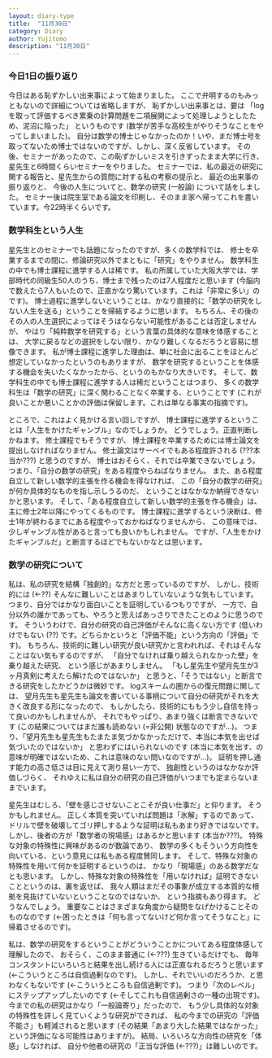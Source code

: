 ```yaml
---
layout: diary-type
title:  "11月30日"
category: Diary
author: Yujitomo
description: "11月30日"
---
```


### 今日1日の振り返り

今日はある恥ずかしい出来事によって始まりました。
ここで弁明するのもみっともないので詳細については省略しますが、
恥ずかしい出来事とは、要は
「logを取って評価するべき累乗の計算問題を二項展開によって処理しようとしたため、泥沼に陥った」
というものです (数学が苦手な高校生がやりそうなことをやってしまいました)。
自分は数学の博士じゃなかったのか！いや、まだ博士号を取ってないため博士ではないのですが、しかし、深く反省しています。
その後、セミナーがあったので、この恥ずかしいミスを引きずったまま大学に行き、
星先生と6時間くらいセミナーをやりました。
セミナーでは、私の最近の研究に関する報告と、星先生からの質問に対する私の考察の提示と、
最近の出来事の振り返りと、
今後の人生についてと、数学の研究 (一般論) について話をしました。
セミナー後は院生室である論文を印刷し、そのまま家へ帰ってこれを書いています。今22時半くらいです。



### 数学科生という人生

星先生とのセミナーでも話題になったのですが、多くの数学科では、
修士を卒業するまでの間に、修論研究以外でまともに「研究」をやりません。
数学科生の中でも博士課程に進学する人は稀です。
私の所属していた大阪大学では、学部時代の同級生50人のうち、博士まで残ったのは7人程度だと思います
(今脳内で数えたら7人もいたので、正直かなり驚いています。これは「非常に多い」のです)。
博士過程に進学しないということは、かなり直接的に「数学の研究をしない人生を送る」ということを帰結するように思います。
もちろん、その後のその人の人生選択によってはそうはならない可能性があることは否定しませんが、
やはり「純粋数学を研究する」という言葉の具体的な意味を体感することは、
大学に戻るなどの選択をしない限り、かなり難しくなるだろうと容易に想像できます。
私が博士課程に進学した理由は、単に社会に出ることをほとんど想定していなかったというのもありますが、
数学を研究するということを体感する機会を失いたくなかったから、というのもかなり大きいです。
そして、数学科生の中でも博士課程に進学する人は稀だということはつまり、
多くの数学科生は「数学の研究」に深く関わることなく卒業する、ということです
(これが良いことか悪いことかの評価は保留します。これは単なる事実の指摘です)。


ところで、これはよく見かける言い回しですが、
博士課程に進学するということは「人生をかけたギャンブル」なのでしょうか。
どうでしょう。正直判断しかねます。
修士課程でもそうですが、
博士課程を卒業するためには博士論文を提出しなければなりません。
修士論文はサーベイでもある程度許される (???本当か???) と思うのですが、
博士はおそらく、それでは卒業できないでしょう。
つまり、「自分の数学の研究」をある程度やらねばなりません。
また、ある程度自立して新しい数学的主張を作る機会を得なければ、
この「自分の数学の研究」が何か具体的なものを指し示しうるのだ、
ということはなかなか納得できないかと思います。
そして、「ある程度自立して新しい数学的主張を作る機会」は、
主に修士2年以降にやってくるものです。
博士課程に進学するという決断は、修士1年が終わるまでにある程度やっておかねばなりませんから、
この意味では、少しギャンブル性があると言っても良いかもしれません。
ですが、「人生をかけたギャンブルだ」と断言するほどでもないかなとは思います。




### 数学の研究について

私は、私の研究を結構「独創的」な方だと思っているのですが、
しかし、技術的には (←??) そんなに難しいことはあまりしていないような気もしています。
つまり、自分ではかなり面白いことを証明しているつもりですが、
一方で、自分以外の誰かであっても、やろうと思えばあっさりできたことのように思うのです。
そういうわけで、自分の研究の自己評価がそんなに高くない方です
(低いわけでもない (??) です。どちらかというと「評価不能」という方向の「評価」です)。
もちろん、技術的に難しい研究が良い研究かと言われれば、それはそんなことはない気もするのですが、
「自分でなければ乗り越えられなかった壁」を乗り越えた研究、
という感じがあまりしません。
「もし星先生や望月先生が3ヶ月真剣に考えたら解けたのではないか」
と思うと、「そうではない」と断言できる研究をしたかどうかは微妙です。
logスキームの圏からの復元問題に関しては、
望月先生も星先生も論文を書いている事柄について自分の研究がそれを大きく改良する形になったので、
もしかしたら、技術的にももう少し自信を持って良いのかもしれませんが、
それでもやっぱり、あまり強くは断言できないです
(この結果についてはまだ誰も読めない (=非公開) 状態なのですが...)。
つまり、「望月先生も星先生もたまたま気づかなかっただけで、本当に本気を出せば気づいたのではないか」
と思わずにはいられないのです
(本当に本気を出す、の意味が明確ではないため、これは意味のない問いなのですが...)。
証明を押し通す能力の高さ低さは目に見えて測り易い一方で、
独創性というのはなかなか評価しづらく、
それゆえに私は自分の研究の自己評価がいつまでも定まらないままでいます。


星先生はむしろ、「壁を感じさせないことこそが良い仕事だ」と仰ります。
そうかもしれません。
正しく本質を突いていれば問題は「氷解」するのであって、
ドリルで壁を破壊してゴリ押しするような証明は私もあまり好きではないです。
しかし、後者の方が「数学者の現場感」はあるかと思います (本当か???)。
特殊な対象の特殊性に興味があるのが数論であり、
数学の多くもそういう方向性を向いている、という意見には私もある程度賛同します。
そして、特殊な対象の特殊性を用いて何かを証明するというのは、
かなり「現場感」のある数学だなとも思います。
しかし、特殊な対象の特殊性を「用いなければ」証明できないことというのは、裏を返せば、
我々人類はまだその事象が成立する本質的な根拠を見抜けていないということなのではないか、
という指摘もあり得ます。
どうなんでしょう。
重要なことはさまざまな角度から疑問をなげかけることそのものなのです
(←困ったときは「何も言ってないけど何か言ってそうなこと」に帰着させるのです)。


私は、数学の研究をするということがどういうことかについてある程度体感して理解したので、
おそらく、このまま普通に (←???) 生きているだけでも、
毎年コンスタントにいろいろと結果を出し続ける人には正直なれるだろうと思います (←こういうところは自信過剰なのです)。
しかし、それでいいのだろうか、と思わなくもないです (←こういうところも自信過剰です)。
つまり「次のレベル」にステップアップしたいのです (←そしてこれも自信過剰さの一種の出現です)。
今までの私の研究はかなり「一般論寄り」だったので、
もう少し具体的な対象の特殊性を詳しく見ていくような研究ができれば、
私の今までの研究の「評価不能さ」も軽減されると思います
(その結果「あまり大した結果ではなかった」という評価になる可能性はありますが)。
結局、いろいろな方向性の研究を「体感」しなければ、
自分や他者の研究の「正当な評価 (←???)」は難しいのです。
